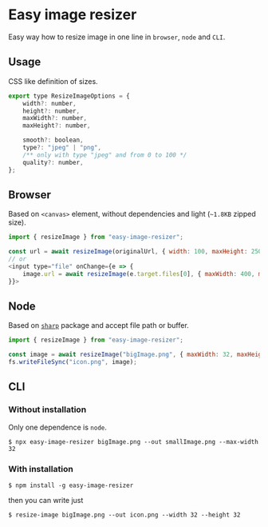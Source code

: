 # Easy image resizer

Easy way how to resize image in one line in `browser`, `node` and `CLI`.

## Usage

CSS like definition of sizes.

```js
export type ResizeImageOptions = {
    width?: number,
    height?: number,
    maxWidth?: number,
    maxHeight?: number,

    smooth?: boolean,
    type?: "jpeg" | "png",
    /** only with type "jpeg" and from 0 to 100 */
    quality?: number,
};
```

## Browser

Based on `<canvas>` element, without dependencies and light (`~1.8KB` zipped size).

```js
import { resizeImage } from "easy-image-resizer";

const url = await resizeImage(originalUrl, { width: 100, maxHeight: 250 });
// or
<input type="file" onChange={e => {
    image.url = await resizeImage(e.target.files[0], { maxWidth: 400, maxHeight: 300 });
}}>
```

## Node

Based on [`sharp`](https://github.com/lovell/sharp) package and accept file path or buffer.

```js
import { resizeImage } from "easy-image-resizer";

const image = await resizeImage("bigImage.png", { maxWidth: 32, maxHeight: 32 });
fs.writeFileSync("icon.png", image);
```

## CLI

### Without installation

Only one dependence is `node`.

```
$ npx easy-image-resizer bigImage.png --out smallImage.png --max-width 32
```

### With installation

```
$ npm install -g easy-image-resizer
```

then you can write just

```
$ resize-image bigImage.png --out icon.png --width 32 --height 32
```

